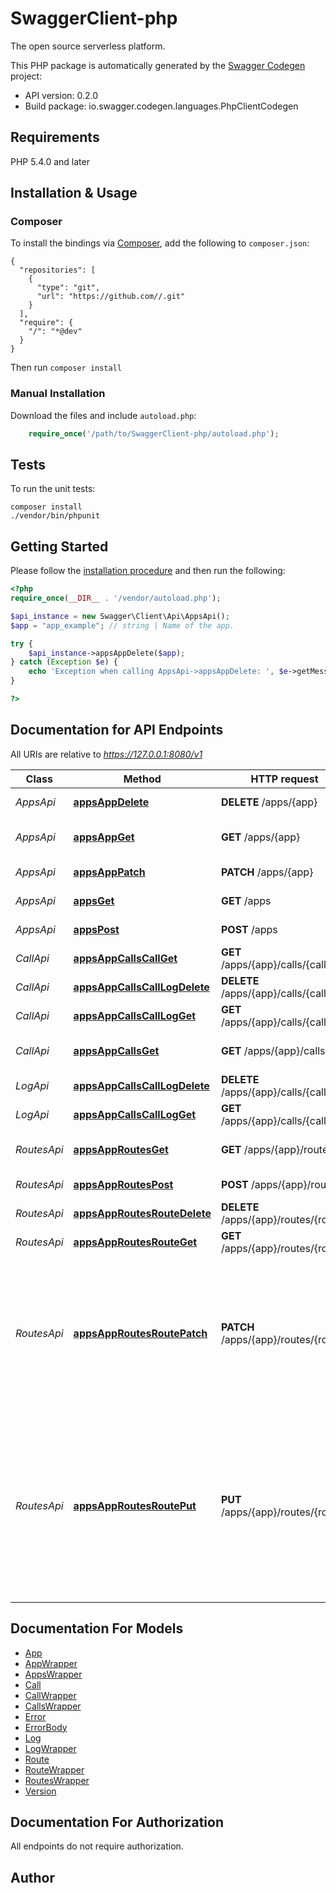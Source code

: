 # SwaggerClient-php
The open source serverless platform.

This PHP package is automatically generated by the [Swagger Codegen](https://github.com/swagger-api/swagger-codegen) project:

- API version: 0.2.0
- Build package: io.swagger.codegen.languages.PhpClientCodegen

## Requirements

PHP 5.4.0 and later

## Installation & Usage
### Composer

To install the bindings via [Composer](http://getcomposer.org/), add the following to `composer.json`:

```
{
  "repositories": [
    {
      "type": "git",
      "url": "https://github.com//.git"
    }
  ],
  "require": {
    "/": "*@dev"
  }
}
```

Then run `composer install`

### Manual Installation

Download the files and include `autoload.php`:

```php
    require_once('/path/to/SwaggerClient-php/autoload.php');
```

## Tests

To run the unit tests:

```
composer install
./vendor/bin/phpunit
```

## Getting Started

Please follow the [installation procedure](#installation--usage) and then run the following:

```php
<?php
require_once(__DIR__ . '/vendor/autoload.php');

$api_instance = new Swagger\Client\Api\AppsApi();
$app = "app_example"; // string | Name of the app.

try {
    $api_instance->appsAppDelete($app);
} catch (Exception $e) {
    echo 'Exception when calling AppsApi->appsAppDelete: ', $e->getMessage(), PHP_EOL;
}

?>
```

## Documentation for API Endpoints

All URIs are relative to *https://127.0.0.1:8080/v1*

Class | Method | HTTP request | Description
------------ | ------------- | ------------- | -------------
*AppsApi* | [**appsAppDelete**](docs/Api/AppsApi.md#appsappdelete) | **DELETE** /apps/{app} | Delete an app.
*AppsApi* | [**appsAppGet**](docs/Api/AppsApi.md#appsappget) | **GET** /apps/{app} | Get information for a app.
*AppsApi* | [**appsAppPatch**](docs/Api/AppsApi.md#appsapppatch) | **PATCH** /apps/{app} | Updates an app.
*AppsApi* | [**appsGet**](docs/Api/AppsApi.md#appsget) | **GET** /apps | Get all app names.
*AppsApi* | [**appsPost**](docs/Api/AppsApi.md#appspost) | **POST** /apps | Post new app
*CallApi* | [**appsAppCallsCallGet**](docs/Api/CallApi.md#appsappcallscallget) | **GET** /apps/{app}/calls/{call} | Get call information
*CallApi* | [**appsAppCallsCallLogDelete**](docs/Api/CallApi.md#appsappcallscalllogdelete) | **DELETE** /apps/{app}/calls/{call}/log | Delete call log entry
*CallApi* | [**appsAppCallsCallLogGet**](docs/Api/CallApi.md#appsappcallscalllogget) | **GET** /apps/{app}/calls/{call}/log | Get call logs
*CallApi* | [**appsAppCallsGet**](docs/Api/CallApi.md#appsappcallsget) | **GET** /apps/{app}/calls | Get app-bound calls.
*LogApi* | [**appsAppCallsCallLogDelete**](docs/Api/LogApi.md#appsappcallscalllogdelete) | **DELETE** /apps/{app}/calls/{call}/log | Delete call log entry
*LogApi* | [**appsAppCallsCallLogGet**](docs/Api/LogApi.md#appsappcallscalllogget) | **GET** /apps/{app}/calls/{call}/log | Get call logs
*RoutesApi* | [**appsAppRoutesGet**](docs/Api/RoutesApi.md#appsapproutesget) | **GET** /apps/{app}/routes | Get route list by app name.
*RoutesApi* | [**appsAppRoutesPost**](docs/Api/RoutesApi.md#appsapproutespost) | **POST** /apps/{app}/routes | Create new Route
*RoutesApi* | [**appsAppRoutesRouteDelete**](docs/Api/RoutesApi.md#appsapproutesroutedelete) | **DELETE** /apps/{app}/routes/{route} | Deletes the route
*RoutesApi* | [**appsAppRoutesRouteGet**](docs/Api/RoutesApi.md#appsapproutesrouteget) | **GET** /apps/{app}/routes/{route} | Gets route by name
*RoutesApi* | [**appsAppRoutesRoutePatch**](docs/Api/RoutesApi.md#appsapproutesroutepatch) | **PATCH** /apps/{app}/routes/{route} | Update a Route, Fails if the route or app does not exist. Accepts partial updates / skips validation of zero values.
*RoutesApi* | [**appsAppRoutesRoutePut**](docs/Api/RoutesApi.md#appsapproutesrouteput) | **PUT** /apps/{app}/routes/{route} | Create a Route if it does not exist. Update if it does. Will also create app if it does not exist. Put does not skip validation of zero values


## Documentation For Models

 - [App](docs/Model/App.md)
 - [AppWrapper](docs/Model/AppWrapper.md)
 - [AppsWrapper](docs/Model/AppsWrapper.md)
 - [Call](docs/Model/Call.md)
 - [CallWrapper](docs/Model/CallWrapper.md)
 - [CallsWrapper](docs/Model/CallsWrapper.md)
 - [Error](docs/Model/Error.md)
 - [ErrorBody](docs/Model/ErrorBody.md)
 - [Log](docs/Model/Log.md)
 - [LogWrapper](docs/Model/LogWrapper.md)
 - [Route](docs/Model/Route.md)
 - [RouteWrapper](docs/Model/RouteWrapper.md)
 - [RoutesWrapper](docs/Model/RoutesWrapper.md)
 - [Version](docs/Model/Version.md)


## Documentation For Authorization

 All endpoints do not require authorization.


## Author




